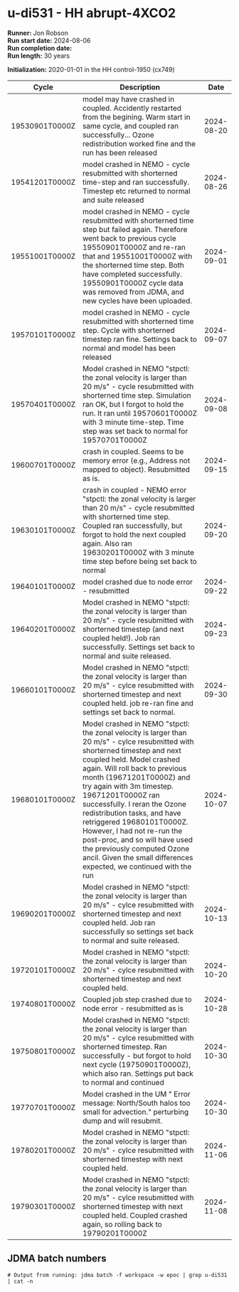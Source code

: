 # u-di531 - HH abrupt-4XCO2

**Runner:** Jon Robson  
**Run start date:** 2024-08-06  
**Run completion date:**  
**Run length:** 30 years  

**Initialization:** 2020-01-01 in the HH control-1950 (cx749)

| Cycle | Description | Date |
| --- | --- | --- |
| 19530901T0000Z| model may have crashed in coupled. Accidently restarted from the begining. Warm start in same cycle, and coupled ran successfully... Ozone redistribution worked fine and the run has been released | 2024-08-20 |
| 19541201T0000Z | model crashed in NEMO - cycle resubmitted with shorterned time-step and ran successfully. Timestep etc returned to normal and suite released | 2024-08-26 |
| 19551001T0000Z | model crashed in NEMO - cycle resubmitted with shorterned time step but failed again. Therefore went back to previous cycle 19550901T0000Z and re-ran that and 19551001T0000Z with the shorterned time step. Both have completed successfully. 19550901T0000Z cycle data was removed from JDMA, and new cycles have been uploaded.  | 2024-09-01 |
| 19570101T0000Z | model crashed in NEMO - cycle resubmitted with shorterned time step. Cycle with shorterned timestep ran fine. Settings back to normal and model has been released | 2024-09-07 |
| 19570401T0000Z | Model crashed in NEMO "stpctl: the zonal velocity is larger than 20 m/s" - cycle resubmitted with shorterned time step. Simulation ran OK, but I forgot to hold the run. It ran until 19570601T0000Z with 3 minute time-step. Time step was set back to normal for 19570701T0000Z | 2024-09-08 |
| 19600701T0000Z | crash in coupled. Seems to be memory error (e.g., Address not mapped to object). Resubmitted as is. | 2024-09-15 |
| 19630101T0000Z | crash in coupled - NEMO error "stpctl: the zonal velocity is larger than 20 m/s" - cycle resubmitted with shorterned time step. Coupled ran successfully, but forgot to hold the next coupled again. Also ran 19630201T0000Z with 3 minute time step before being set back to normal | 2024-09-20 |
| 19640101T0000Z | model crashed due to node error - resubmitted | 2024-09-22 |
| 19640201T0000Z | Model crashed in NEMO "stpctl: the zonal velocity is larger than 20 m/s" - cycle resubmitted with shorterned timestep (and next coupled held!). Job ran successfully. Settings set back to normal and suite released. | 2024-09-23 |
| 19660101T0000Z | Model crashed in NEMO "stpctl: the zonal velocity is larger than 20 m/s" - cylce resubmitted with shorterned timestep and next coupled held. job re-ran fine and settings set back to normal. | 2024-09-30 |
| 19680101T0000Z | Model crashed in NEMO "stpctl: the zonal velocity is larger than 20 m/s" - cylce resubmitted with shorterned timestep and next coupled held. Model crashed again. Will roll back to previous month (19671201T0000Z) and try again with 3m timestep. 19671201T0000Z ran successfully. I reran the Ozone redistribution tasks, and have retriggered 19680101T0000Z. However, I had not re-run the post-proc, and so will have used the previously computed Ozone ancil. Given the small differences expected, we continued with the run | 2024-10-07 |
| 19690201T0000Z | Model crashed in NEMO "stpctl: the zonal velocity is larger than 20 m/s" - cylce resubmitted with shorterned timestep and next coupled held. Job ran successfully so settings set back to normal and suite released. | 2024-10-13 |
| 19720101T0000Z | Model crashed in NEMO "stpctl: the zonal velocity is larger than 20 m/s" - cylce resubmitted with shorterned timestep and next coupled held. | 2024-10-20 |
| 19740801T0000Z | Coupled job step crashed due to node error - resubmitted as is | 2024-10-28 |
| 19750801T0000Z | Model crashed in NEMO "stpctl: the zonal velocity is larger than 20 m/s" - cylce resubmitted with shorterned timestep. Ran successfully - but forgot to hold next cycle (19750901T0000Z), which also ran. Settings put back to normal and continued | 2024-10-30 |
| 19770701T0000Z | Model crashed in the UM " Error message: North/South halos too small for advection." perturbing dump and will resubmit. | 2024-10-30 |
| 19780201T0000Z | Model crashed in NEMO "stpctl: the zonal velocity is larger than 20 m/s" - cylce resubmitted with shorterned timestep with next coupled held. | 2024-11-06 |
| 19790301T0000Z | Model crashed in NEMO "stpctl: the zonal velocity is larger than 20 m/s" - cylce resubmitted with shorterned timestep with next coupled held. Coupled crashed again, so rolling back to 19790201T0000Z | 2024-11-08 |








## JDMA batch numbers
```
# Output from running: jdma batch -f workspace -w epoc | grep u-di531 | cat -n

```
